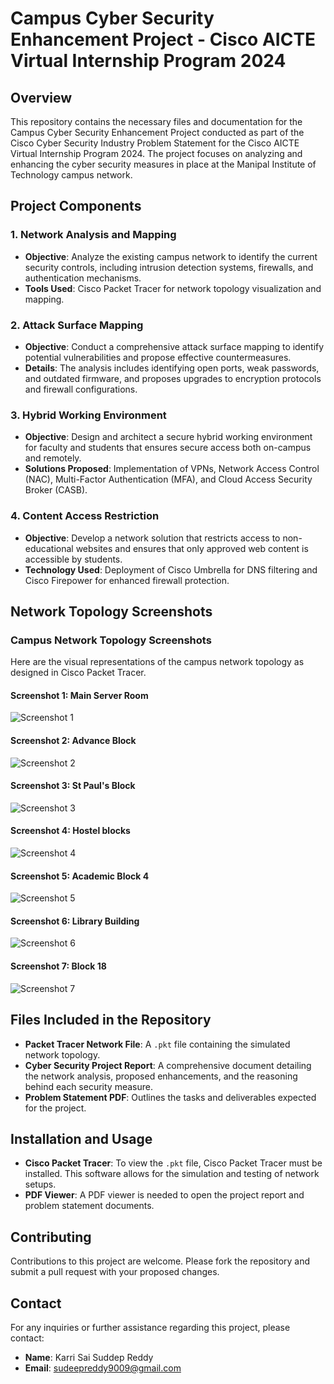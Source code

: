 # Campus Cyber Security Enhancement Project - Cisco AICTE Virtual Internship Program 2024

## Overview

This repository contains the necessary files and documentation for the Campus Cyber Security Enhancement Project conducted as part of the Cisco Cyber Security Industry Problem Statement for the Cisco AICTE Virtual Internship Program 2024. The project focuses on analyzing and enhancing the cyber security measures in place at the Manipal Institute of Technology campus network.

## Project Components

### 1. Network Analysis and Mapping

- **Objective**: Analyze the existing campus network to identify the current security controls, including intrusion detection systems, firewalls, and authentication mechanisms.
- **Tools Used**: Cisco Packet Tracer for network topology visualization and mapping.

### 2. Attack Surface Mapping

- **Objective**: Conduct a comprehensive attack surface mapping to identify potential vulnerabilities and propose effective countermeasures.
- **Details**: The analysis includes identifying open ports, weak passwords, and outdated firmware, and proposes upgrades to encryption protocols and firewall configurations.

### 3. Hybrid Working Environment

- **Objective**: Design and architect a secure hybrid working environment for faculty and students that ensures secure access both on-campus and remotely.
- **Solutions Proposed**: Implementation of VPNs, Network Access Control (NAC), Multi-Factor Authentication (MFA), and Cloud Access Security Broker (CASB).

### 4. Content Access Restriction

- **Objective**: Develop a network solution that restricts access to non-educational websites and ensures that only approved web content is accessible by students.
- **Technology Used**: Deployment of Cisco Umbrella for DNS filtering and Cisco Firepower for enhanced firewall protection.

## Network Topology Screenshots

### Campus Network Topology Screenshots

Here are the visual representations of the campus network topology as designed in Cisco Packet Tracer.

#### Screenshot 1: Main Server Room

![Screenshot 1](1.png)

#### Screenshot 2: Advance Block

![Screenshot 2](2.png)

#### Screenshot 3: St Paul's Block

![Screenshot 3](3.png)

#### Screenshot 4: Hostel blocks

![Screenshot 4](4.png)

#### Screenshot 5: Academic Block 4

![Screenshot 5](5.png)

#### Screenshot 6: Library Building

![Screenshot 6](6.png)

#### Screenshot 7: Block 18

![Screenshot 7](7.png)

## Files Included in the Repository

- **Packet Tracer Network File**: A `.pkt` file containing the simulated network topology.
- **Cyber Security Project Report**: A comprehensive document detailing the network analysis, proposed enhancements, and the reasoning behind each security measure.
- **Problem Statement PDF**: Outlines the tasks and deliverables expected for the project.

## Installation and Usage

- **Cisco Packet Tracer**: To view the `.pkt` file, Cisco Packet Tracer must be installed. This software allows for the simulation and testing of network setups.
- **PDF Viewer**: A PDF viewer is needed to open the project report and problem statement documents.

## Contributing

Contributions to this project are welcome. Please fork the repository and submit a pull request with your proposed changes.

## Contact

For any inquiries or further assistance regarding this project, please contact:

- **Name**: Karri Sai Suddep Reddy
- **Email**: [sudeepreddy9009@gmail.com](mailto:sudeepreddy9009@gmail.com)



